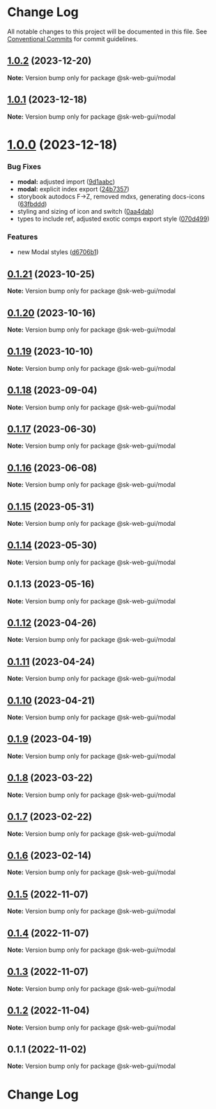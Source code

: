 # Change Log

All notable changes to this project will be documented in this file.
See [Conventional Commits](https://conventionalcommits.org) for commit guidelines.

## [1.0.2](https://github.com/Sundsvallskommun/web-shared-components/compare/@sk-web-gui/modal@1.0.1...@sk-web-gui/modal@1.0.2) (2023-12-20)

**Note:** Version bump only for package @sk-web-gui/modal

## [1.0.1](https://github.com/Sundsvallskommun/web-shared-components/compare/@sk-web-gui/modal@1.0.0...@sk-web-gui/modal@1.0.1) (2023-12-18)

**Note:** Version bump only for package @sk-web-gui/modal

# [1.0.0](https://github.com/Sundsvallskommun/web-shared-components/compare/@sk-web-gui/modal@0.1.21...@sk-web-gui/modal@1.0.0) (2023-12-18)

### Bug Fixes

- **modal:** adjusted import ([9d1aabc](https://github.com/Sundsvallskommun/web-shared-components/commit/9d1aabc06a39b8b70bcc2295a60327cdf7896376))
- **modal:** explicit index export ([24b7357](https://github.com/Sundsvallskommun/web-shared-components/commit/24b7357e0b87afe79cb783136fcff1cb6860e07a))
- storybook autodocs F->Z, removed mdxs, generating docs-icons ([63fbddd](https://github.com/Sundsvallskommun/web-shared-components/commit/63fbddd93035115ae805d7e21ad73ef426e93a42))
- styling and sizing of icon and switch ([0aa4dab](https://github.com/Sundsvallskommun/web-shared-components/commit/0aa4dab97bb6c1fbc01a22f655baf6248bfd36f2))
- types to include ref, adjusted exotic comps export style ([070d499](https://github.com/Sundsvallskommun/web-shared-components/commit/070d4990ecea5d5ce90ebdd684a381bb8ad95861))

### Features

- new Modal styles ([d6706b1](https://github.com/Sundsvallskommun/web-shared-components/commit/d6706b1f8665c9d13a7967a9f959f91d9d39f07c))

## [0.1.21](https://github.com/Sundsvallskommun/web-shared-components/compare/@sk-web-gui/modal@0.1.20...@sk-web-gui/modal@0.1.21) (2023-10-25)

**Note:** Version bump only for package @sk-web-gui/modal

## [0.1.20](https://github.com/Sundsvallskommun/web-shared-components/compare/@sk-web-gui/modal@0.1.19...@sk-web-gui/modal@0.1.20) (2023-10-16)

**Note:** Version bump only for package @sk-web-gui/modal

## [0.1.19](https://github.com/Sundsvallskommun/web-shared-components/compare/@sk-web-gui/modal@0.1.18...@sk-web-gui/modal@0.1.19) (2023-10-10)

**Note:** Version bump only for package @sk-web-gui/modal

## [0.1.18](https://github.com/Sundsvallskommun/web-shared-components/compare/@sk-web-gui/modal@0.1.17...@sk-web-gui/modal@0.1.18) (2023-09-04)

**Note:** Version bump only for package @sk-web-gui/modal

## [0.1.17](https://github.com/Sundsvallskommun/web-shared-components/compare/@sk-web-gui/modal@0.1.16...@sk-web-gui/modal@0.1.17) (2023-06-30)

**Note:** Version bump only for package @sk-web-gui/modal

## [0.1.16](https://github.com/Sundsvallskommun/web-shared-components/compare/@sk-web-gui/modal@0.1.13...@sk-web-gui/modal@0.1.16) (2023-06-08)

**Note:** Version bump only for package @sk-web-gui/modal

## [0.1.15](https://github.com/Sundsvallskommun/web-shared-components/compare/@sk-web-gui/modal@0.1.13...@sk-web-gui/modal@0.1.15) (2023-05-31)

**Note:** Version bump only for package @sk-web-gui/modal

## [0.1.14](https://github.com/Sundsvallskommun/web-shared-components/compare/@sk-web-gui/modal@0.1.13...@sk-web-gui/modal@0.1.14) (2023-05-30)

**Note:** Version bump only for package @sk-web-gui/modal

## 0.1.13 (2023-05-16)

**Note:** Version bump only for package @sk-web-gui/modal

## [0.1.12](https://github.com/Sundsvallskommun/web-shared-components/compare/@sk-web-gui/modal@0.1.11...@sk-web-gui/modal@0.1.12) (2023-04-26)

**Note:** Version bump only for package @sk-web-gui/modal

## [0.1.11](https://github.com/Sundsvallskommun/web-shared-components/compare/@sk-web-gui/modal@0.1.10...@sk-web-gui/modal@0.1.11) (2023-04-24)

**Note:** Version bump only for package @sk-web-gui/modal

## [0.1.10](https://github.com/Sundsvallskommun/web-shared-components/compare/@sk-web-gui/modal@0.1.9...@sk-web-gui/modal@0.1.10) (2023-04-21)

**Note:** Version bump only for package @sk-web-gui/modal

## [0.1.9](https://github.com/Sundsvallskommun/web-shared-components/compare/@sk-web-gui/modal@0.1.8...@sk-web-gui/modal@0.1.9) (2023-04-19)

**Note:** Version bump only for package @sk-web-gui/modal

## [0.1.8](https://github.com/Sundsvallskommun/web-shared-components/compare/@sk-web-gui/modal@0.1.7...@sk-web-gui/modal@0.1.8) (2023-03-22)

**Note:** Version bump only for package @sk-web-gui/modal

## [0.1.7](https://github.com/Sundsvallskommun/web-shared-components/compare/@sk-web-gui/modal@0.1.6...@sk-web-gui/modal@0.1.7) (2023-02-22)

**Note:** Version bump only for package @sk-web-gui/modal

## [0.1.6](https://github.com/Sundsvallskommun/web-shared-components/compare/@sk-web-gui/modal@0.1.5...@sk-web-gui/modal@0.1.6) (2023-02-14)

**Note:** Version bump only for package @sk-web-gui/modal

## [0.1.5](https://github.com/Sundsvallskommun/web-shared-components/compare/@sk-web-gui/modal@0.1.4...@sk-web-gui/modal@0.1.5) (2022-11-07)

**Note:** Version bump only for package @sk-web-gui/modal

## [0.1.4](https://github.com/Sundsvallskommun/web-shared-components/compare/@sk-web-gui/modal@0.1.3...@sk-web-gui/modal@0.1.4) (2022-11-07)

**Note:** Version bump only for package @sk-web-gui/modal

## [0.1.3](https://github.com/Sundsvallskommun/web-shared-components/compare/@sk-web-gui/modal@0.1.2...@sk-web-gui/modal@0.1.3) (2022-11-07)

**Note:** Version bump only for package @sk-web-gui/modal

## [0.1.2](https://github.com/Sundsvallskommun/web-shared-components/compare/@sk-web-gui/modal@0.1.1...@sk-web-gui/modal@0.1.2) (2022-11-04)

**Note:** Version bump only for package @sk-web-gui/modal

## 0.1.1 (2022-11-02)

**Note:** Version bump only for package @sk-web-gui/modal

# Change Log
